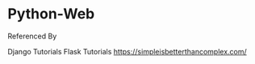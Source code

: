 # Python-Web

Referenced By 

Django Tutorials
Flask Tutorials
https://simpleisbetterthancomplex.com/
